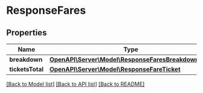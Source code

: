 # ResponseFares

## Properties
Name | Type | Description | Notes
------------ | ------------- | ------------- | -------------
**breakdown** | [**OpenAPI\Server\Model\ResponseFaresBreakdownItem**](ResponseFaresBreakdownItem.md) |  | 
**ticketsTotal** | [**OpenAPI\Server\Model\ResponseFareTicket**](ResponseFareTicket.md) |  | 

[[Back to Model list]](../README.md#documentation-for-models) [[Back to API list]](../README.md#documentation-for-api-endpoints) [[Back to README]](../README.md)


